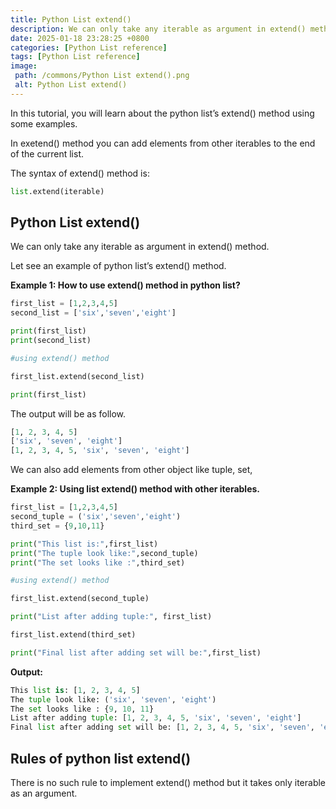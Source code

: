 ```yaml
---
title: Python List extend()
description: We can only take any iterable as argument in extend() method.
date: 2025-01-18 23:28:25 +0800
categories: [Python List reference]
tags: [Python List reference]
image:
 path: /commons/Python List extend().png
 alt: Python List extend()
---
```


<script type="text/javascript">
	atOptions = {
		'key' : 'f934c5057f4cfe34762901514605d248',
		'format' : 'iframe',
		'height' : 180,
		'width' : 800,
		'params' : {}
	};
</script>
<script type="text/javascript" src="https://www.highperformanceformat.com/f934c5057f4cfe34762901514605d248/invoke.js"></script>
In this tutorial, you will learn about the python list’s extend() method using some examples.

In exetend() method  you can add elements from other iterables to the end of the current list.

The syntax of extend() method is:

```python
list.extend(iterable)

```
## Python List extend()

<script type="text/javascript">
	atOptions = {
		'key' : 'f934c5057f4cfe34762901514605d248',
		'format' : 'iframe',
		'height' : 180,
		'width' : 800,
		'params' : {}
	};
</script>
<script type="text/javascript" src="https://www.highperformanceformat.com/f934c5057f4cfe34762901514605d248/invoke.js"></script>
We can only take any iterable as argument in extend() method.

Let see an example of python list’s extend() method.

**Example 1: How to use extend() method in python list?**

```python
first_list = [1,2,3,4,5]
second_list = ['six','seven','eight']

print(first_list)
print(second_list)

#using extend() method

first_list.extend(second_list)

print(first_list)

```

<script type="text/javascript">
	atOptions = {
		'key' : 'f934c5057f4cfe34762901514605d248',
		'format' : 'iframe',
		'height' : 180,
		'width' : 800,
		'params' : {}
	};
</script>
<script type="text/javascript" src="https://www.highperformanceformat.com/f934c5057f4cfe34762901514605d248/invoke.js"></script>
The output will be as follow.

```python
[1, 2, 3, 4, 5]
['six', 'seven', 'eight']
[1, 2, 3, 4, 5, 'six', 'seven', 'eight']

```

We can also add elements from other object like tuple, set, 

**Example  2: Using list extend() method with other iterables.**

```python
first_list = [1,2,3,4,5]
second_tuple = ('six','seven','eight')
third_set = {9,10,11}

print("This list is:",first_list)
print("The tuple look like:",second_tuple)
print("The set looks like :",third_set)

#using extend() method

first_list.extend(second_tuple)

print("List after adding tuple:", first_list)

first_list.extend(third_set)

print("Final list after adding set will be:",first_list)

```

**Output:**

```python
This list is: [1, 2, 3, 4, 5]
The tuple look like: ('six', 'seven', 'eight')
The set looks like : {9, 10, 11}
List after adding tuple: [1, 2, 3, 4, 5, 'six', 'seven', 'eight']
Final list after adding set will be: [1, 2, 3, 4, 5, 'six', 'seven', 'eight', 9, 10, 11]

```

## Rules of python list extend()

There is no such rule to implement extend() method but it takes only iterable as an argument.